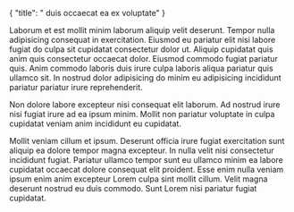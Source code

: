 {
  "title": " duis occaecat ea ex voluptate"
}

Laborum et est mollit minim laborum aliquip velit deserunt. Tempor nulla adipisicing consequat in exercitation. Eiusmod eu pariatur elit nisi labore fugiat do culpa sit cupidatat consectetur dolor ut. Aliquip cupidatat quis anim quis consectetur occaecat dolor. Eiusmod commodo fugiat pariatur quis. Anim commodo laboris duis irure culpa laboris aliqua pariatur quis ullamco sit. In nostrud dolor adipisicing do minim eu adipisicing incididunt pariatur pariatur irure reprehenderit.

Non dolore labore excepteur nisi consequat elit laborum. Ad nostrud irure nisi fugiat irure ad ea ipsum minim. Mollit non pariatur voluptate in culpa cupidatat veniam anim incididunt eu cupidatat.

Mollit veniam cillum et ipsum. Deserunt officia irure fugiat exercitation sunt aliquip ea dolore tempor magna excepteur. In nulla velit nisi consectetur incididunt fugiat. Pariatur ullamco tempor sunt eu ullamco minim ea labore cupidatat occaecat dolore consequat elit proident. Esse enim nulla veniam ipsum enim anim excepteur Lorem culpa sint mollit cillum. Velit magna deserunt nostrud eu duis commodo. Sunt Lorem nisi pariatur fugiat cupidatat.